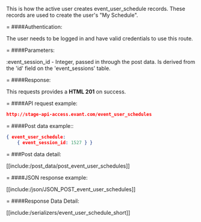 <!-- --- title: POST /event_user_schedules -->

This is how the active user creates event_user_schedule records. These records are used to create the user's "My Schedule".

=
####Authentication:

The user needs to be logged in and have valid credentials to use this route.

=
####Parameters:

:event_session_id - Integer, passed in through the post data. Is derived from the 'id' field on the 'event_sessions' table.

=
####Response:

This requests provides a <strong>HTML 201</strong> on success.

=
####API request example:
```json
http://stage-api-access.evant.com/event_user_schedules
```

=
####Post data example::
```json
{ event_user_schedule: 
	{ event_session_id: 1527 } }
``` 
 
=
###Post data detail:

[[include:/post_data/post_event_user_schedules]]

=
####JSON response example:

[[include:/json/JSON_POST_event_user_schedules]]

=
####Response Data Detail:

[[include:/serializers/event_user_schedule_short]]